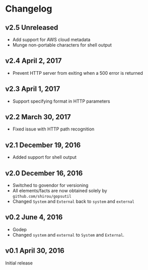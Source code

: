 # Changelog

## v2.5 Unreleased

* Add support for AWS cloud metadata
* Munge non-portable characters for shell output

## v2.4 April 2, 2017

* Prevent HTTP server from exiting when a 500 error is returned

## v2.3 April 1, 2017

* Support specifying format in HTTP parameters

## v2.2 March 30, 2017

* Fixed issue with HTTP path recognition

## v2.1 December 19, 2016

* Added support for shell output

## v2.0 December 16, 2016

* Switched to govendor for versioning
* All elements/facts are now obtained solely by `github.com/shirou/gopsutil`
* Changed `System` and `External` back to `system` and `external`

## v0.2 June 4, 2016

* Godep
* Changed `system` and `external` to `System` and `External`.

## v0.1 April 30, 2016

Initial release
